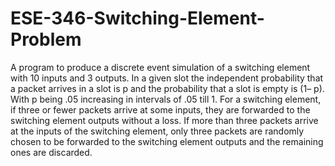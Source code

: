 # ESE-346-Switching-Element-Problem
A program to produce a discrete event simulation of a switching element with 10 inputs and 3 outputs. In a given slot the independent probability that a packet arrives in a slot is p and the probability that a slot is empty is (1– p). With p being .05 increasing in intervals of .05 till 1. For a switching element, if three or fewer packets arrive at some inputs, they are forwarded to the switching element outputs without a loss. If more than three packets arrive at the inputs of the switching element, only three packets are randomly chosen to be forwarded to the switching element outputs and the remaining ones are discarded.  

